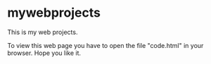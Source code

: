 # mywebprojects
This is my web projects.

To view this web page you have to open the file "code.html" in your browser.
Hope you like it.
